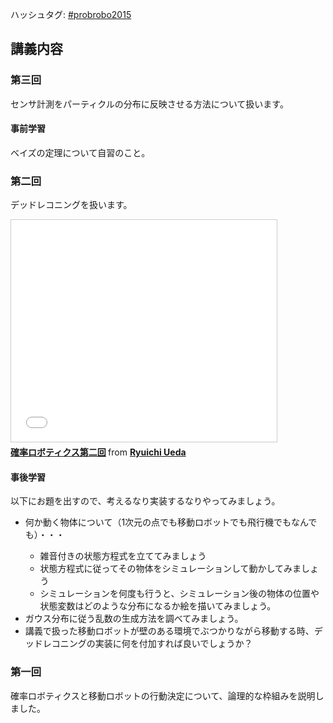 ハッシュタグ: <a href="https://twitter.com/hashtag/probrobo2015?src=hash" target="_blank">#probrobo2015</a>

<h2>講義内容</h2>

<h3>第三回</h3>

センサ計測をパーティクルの分布に反映させる方法について扱います。

<h4>事前学習</h4>

ベイズの定理について自習のこと。

<h3>第二回</h3>

デッドレコニングを扱います。

<iframe src="//www.slideshare.net/slideshow/embed_code/key/p4l3wciGqz8TNt" width="425" height="355" frameborder="0" marginwidth="0" marginheight="0" scrolling="no" style="border:1px solid #CCC; border-width:1px; margin-bottom:5px; max-width: 100%;" allowfullscreen> </iframe> <div style="margin-bottom:5px"> <strong> <a href="//www.slideshare.net/ryuichiueda/ss-53672127" title="確率ロボティクス第二回" target="_blank">確率ロボティクス第二回</a> </strong> from <strong><a href="//www.slideshare.net/ryuichiueda" target="_blank">Ryuichi Ueda</a></strong> </div>

<h4>事後学習</h4>

以下にお題を出すので、考えるなり実装するなりやってみましょう。

<ul>
 <li>何か動く物体について（1次元の点でも移動ロボットでも飛行機でもなんでも）・・・</li>
 <ul>
 <li>雑音付きの状態方程式を立ててみましょう</li>
 <li>状態方程式に従ってその物体をシミュレーションして動かしてみましょう</li>
 <li>シミュレーションを何度も行うと、シミュレーション後の物体の位置や状態変数はどのような分布になるか絵を描いてみましょう。</li>
 </ul>
 <li>ガウス分布に従う乱数の生成方法を調べてみましょう。</li>
 <li>講義で扱った移動ロボットが壁のある環境でぶつかりながら移動する時、デッドレコニングの実装に何を付加すれば良いでしょうか？</li>
</ul>

<h3>第一回</h3>

確率ロボティクスと移動ロボットの行動決定について、論理的な枠組みを説明しました。
